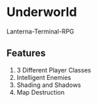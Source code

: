 # Underworld
Lanterna-Terminal-RPG

## Features
1. 3 Different Player Classes
2. Intelligent Enemies
3. Shading and Shadows
4. Map Destruction
